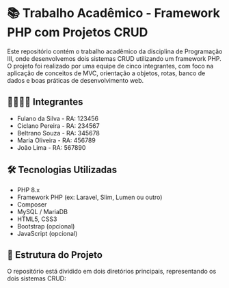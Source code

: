 # 📚 Trabalho Acadêmico - Framework PHP com Projetos CRUD

Este repositório contém o trabalho acadêmico da disciplina de Programação III, onde desenvolvemos dois sistemas CRUD utilizando um framework PHP. O projeto foi realizado por uma equipe de cinco integrantes, com foco na aplicação de conceitos de MVC, orientação a objetos, rotas, banco de dados e boas práticas de desenvolvimento web.

## 👨‍👩‍👧‍👦 Integrantes

- Fulano da Silva - RA: 123456
- Ciclano Pereira - RA: 234567
- Beltrano Souza - RA: 345678
- Maria Oliveira - RA: 456789
- João Lima - RA: 567890

## 🛠 Tecnologias Utilizadas

- PHP 8.x
- Framework PHP (ex: Laravel, Slim, Lumen ou outro)
- Composer
- MySQL / MariaDB
- HTML5, CSS3
- Bootstrap (opcional)
- JavaScript (opcional)

## 📁 Estrutura do Projeto

O repositório está dividido em dois diretórios principais, representando os dois sistemas CRUD:

